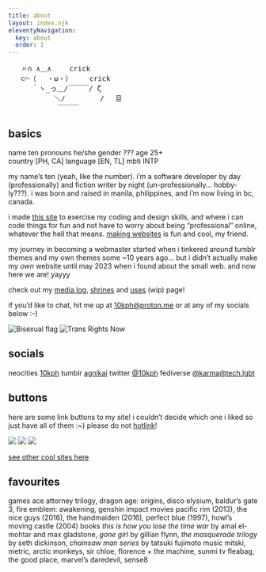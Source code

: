 ```yaml
---
title: about
layout: index.njk
eleventyNavigation:
  key: about
  order: 1
---
```


<section class="cards">

<div class="clear size-m">

<div class="right">
<p></p>
<pre class="ascii">
   〃∩ ∧＿∧ 　　crick
   ⊂⌒（ 　・ω・）　　　crick
   　 ｀ヽ_っ＿/￣￣￣/ ζ
   　 　 　 ＼/ 　  　  /　 旦
　  　　　　　￣￣￣
</pre>
<p></p>
</div>

<div class="size-m">
<h2>basics</h2>
<div class="two-col-flex">
<div class="grid">
<span class="label">name</span>
<span>ten</span>
<span class="label">pronouns</span>
<span>he/she</span>
<span class="label">gender</span>
<span>???</span>
<span class="label">age</span>
<span>25+</span>
</div>
<div class="grid">
<span class="label">country</span>
<span>[PH, CA]</span>
<span class="label">language</span>
<span>[EN, TL]</span>
<span class="label">mbti</span>
<span>INTP</span>
</div>
</div>
</div>

</div>

<!-- </section> -->

<!-- <p></p> -->

<!-- <section class="cards"> -->
<div class="clear size-l">
<div class="size-l">

my name’s ten (yeah, like the number). i’m a software developer by day (professionally) and fiction writer by night (un-professionally... hobby-ly???). i was born and raised in manila, philippines, and i’m now living in bc, canada.

i made [this site](/site-info) to exercise my coding and design skills, and where i can code things for fun and not have to worry about being “professional” online, whatever the hell that means. [making websites](/resources/dev) is fun and cool, my friend.

my journey in becoming a webmaster started when i tinkered around tumblr themes and my own themes some ~10 years ago... but i didn’t actually make my _own_ website until may 2023 when i found about the small web. and now here we are! yayyy

check out my [media log](/logs), [shrines](/shrines) and [uses](/uses) (wip) page!

if you’d like to chat, hit me up at [10kph@proton.me](mailto:10kph@proton.me) or at any of my socials below :-)

![Bisexual flag](/assets/img/bisexual.png) ![Trans Rights Now](/assets/img/trn.png)

</div>
</div>

<div class="clear">
<div>
<h2>socials</h2>

<div class="two-col-flex">
<div class="grid">
<span class="label">neocities</span>
<span><a href="https://neocities.org/site/10kph">10kph</a></span>
<span class="label">tumblr</span>
<span><a href="https://agnikai.tumblr.com/" rel="me">agnikai</a></span>
<span class="label">twitter</span>
<span><a href="https://twitter.com/10kph" rel="me">@10kph</a></span>
<span class="label">fediverse</span>
<span><a rel="me" href="https://tech.lgbt/@karma">@karma@tech.lgbt</a></span>
</div>
</div>
</div>


<div>
<h2>buttons</h2>

here are some link buttons to my site! i couldn’t decide which one i liked so just have all of them :~) please do not [hotlink](https://simple.wikipedia.org/wiki/Hotlinking)!

![](/assets/img/10kph-01.png) ![](/assets/img/10kph-02.png) ![](/assets/img/10kph-03.png)

[see other cool sites here](/links)

</div>
</div>

</section>

## favourites

<div class="grid">
<span class="label">games</span>
<span>ace attorney trilogy, dragon age: origins, disco elysium, baldur’s gate 3, fire emblem: awakening, genshin impact</span>
<span class="label">movies</span>
<span>pacific rim (2013), the nice guys (2016), the handmaiden (2016), perfect blue (1997), howl’s moving castle (2004)</span>
<span class="label">books</span>
<span><em>this is how you lose the time war</em> by amal el-mohtar and max gladstone, <em>gone girl</em> by gillian flynn, <em>the masquerade trilogy</em> by seth dickinson, <em>chainsaw man series</em> by tatsuki fujimoto</span>
<span class="label">music</span>
<span>mitski, metric, arctic monkeys, sir chloe, florence + the machine, sunmi</span>
<span class="label">tv</span>
<span>fleabag, the good place, marvel’s daredevil, sense8</span>
</div>
